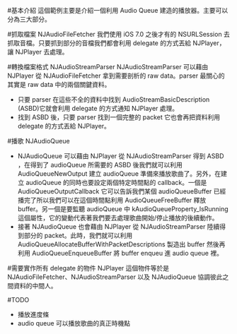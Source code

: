 #基本介紹
這個範例主要是介紹一個利用 Audio Queue 建造的播放器。主要可以分為三大部分。

#抓取檔案 NJAudioFileFetcher
我們使用 iOS 7.0 之後才有的 NSURLSession 去抓取音檔。只要抓到部分的音檔我們都會利用 delegate 的方式丟給 NJPlayer，讓 NJPlayer 去處理。

#轉換檔案格式 NJAudioStreamParser
NJAudioStreamParser 可以藉由 NJPlayer 從 NJAudioFileFetcher 拿到需要剖析的 raw data。parser 最關心的其實是 raw data 中的兩個關鍵資料。

- 只要 parser 在這些不全的資料中找到 AudioStreamBasicDescription (ASBD)它就會利用 delegate 的方式通知 NJPlayer 處理。
- 找到 ASBD 後，只要 parser 找到一個完整的 packet 它也會再把資料利用 delegate 的方式丟給 NJPlayer。

#播歌 NJAudioQueue
- NJAudioQueue 可以藉由 NJPlayer 從 NJAudioStreamParser 得到 ASBD ，在得到了 audioQueue 所需要的 ASBD 後我們就可以利用 AudioQueueNewOutput 建立 audioQueue 準備來播放歌曲了。另外，在建立 audioQueue 的同時也要設定兩個特定時間點的 callback。一個是 AudioQueueOutputCallback 它可以告訴我們某個 audioQueueBuffer 已經播完了所以我們可以在這個時間點利用 AudioQueueFreeBuffer 釋放 buffer。另一個是要監聽 audioQueue 中 kAudioQueueProperty_IsRunning 這個屬性，它的變動代表著我們要去處理歌曲開始/停止播放的後續動作。
- 接著 NJAudioQueue 也會藉由 NJPlayer 從 NJAudioStreamParser 陸續得到部分的 packet。此時，我們就可以利用 AudioQueueAllocateBufferWithPacketDescriptions 製造出 buffer 然後再利用 AudioQueueEnqueueBuffer 將 buffer enqueu 進 audio queue 裡。

#需要實作所有 delegate 的物件 NJPlayer
這個物件等於是 NJAudioFileFetcher、NJAudioStreamParser 以及 NJAudioQueue 協調彼此之間資料的中間人。

#TODO
- 播放進度條
- audio queue 可以播放歌曲的真正時機點
